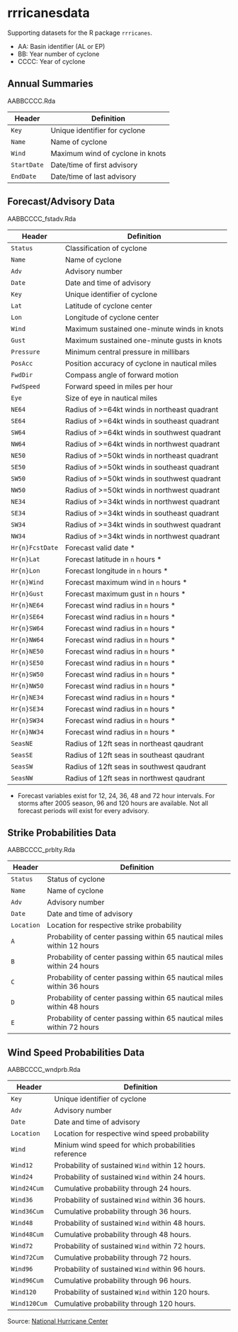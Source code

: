 # rrricanesdata

Supporting datasets for the R package `rrricanes`.

* AA: Basin identifier (AL or EP)
* BB: Year number of cyclone
* CCCC: Year of cyclone

## Annual Summaries

AABBCCCC.Rda

Header | Definition
-------|-----------
`Key` | Unique identifier for cyclone
`Name` | Name of cyclone
`Wind` | Maximum wind of cyclone in knots
`StartDate` | Date/time of first advisory
`EndDate` | Date/time of last advisory

## Forecast/Advisory Data

AABBCCCC_fstadv.Rda

Header | Definition
-------|-----------
`Status` | Classification of cyclone
`Name` | Name of cyclone
`Adv` | Advisory number
`Date` | Date and time of advisory
`Key` | Unique identifier of cyclone
`Lat` | Latitude of cyclone center
`Lon` | Longitude of cyclone center
`Wind` | Maximum sustained one-minute winds in knots
`Gust` | Maximum sustained one-minute gusts in knots
`Pressure` | Minimum central pressure in millibars
`PosAcc` | Position accuracy of cyclone in nautical miles
`FwdDir` | Compass angle of forward motion
`FwdSpeed` | Forward speed in miles per hour
`Eye` | Size of eye in nautical miles
`NE64` | Radius of >=64kt winds in northeast quadrant
`SE64` | Radius of >=64kt winds in southeast quadrant
`SW64` | Radius of >=64kt winds in southwest quadrant
`NW64` | Radius of >=64kt winds in northwest quadrant
`NE50` | Radius of >=50kt winds in northeast quadrant
`SE50` | Radius of >=50kt winds in southeast quadrant
`SW50` | Radius of >=50kt winds in southwest quadrant
`NW50` | Radius of >=50kt winds in northwest quadrant
`NE34` | Radius of >=34kt winds in northwest quadrant
`SE34` | Radius of >=34kt winds in southeast quadrant
`SW34` | Radius of >=34kt winds in southwest quadrant
`NW34` | Radius of >=34kt winds in northwest quadrant
`Hr{n}FcstDate` | Forecast valid date *
`Hr{n}Lat` | Forecast latitude in `n` hours *
`Hr{n}Lon` | Forecast longitude in `n` hours *
`Hr{n}Wind` | Forecast maximum wind in `n` hours *
`Hr{n}Gust` | Forecast maximum gust in `n` hours *
`Hr{n}NE64` | Forecast wind radius in `n` hours *
`Hr{n}SE64` | Forecast wind radius in `n` hours *
`Hr{n}SW64` | Forecast wind radius in `n` hours *
`Hr{n}NW64` | Forecast wind radius in `n` hours *
`Hr{n}NE50` | Forecast wind radius in `n` hours *
`Hr{n}SE50` | Forecast wind radius in `n` hours *
`Hr{n}SW50` | Forecast wind radius in `n` hours *
`Hr{n}NW50` | Forecast wind radius in `n` hours *
`Hr{n}NE34` | Forecast wind radius in `n` hours *
`Hr{n}SE34` | Forecast wind radius in `n` hours *
`Hr{n}SW34` | Forecast wind radius in `n` hours *
`Hr{n}NW34` | Forecast wind radius in `n` hours *
`SeasNE` | Radius of 12ft seas in northeast qaudrant
`SeasSE` | Radius of 12ft seas in southeast qaudrant
`SeasSW` | Radius of 12ft seas in southwest qaudrant
`SeasNW` | Radius of 12ft seas in northwest qaudrant

* Forecast variables exist for 12, 24, 36, 48 and 72 hour intervals. For storms after 2005 season, 96 and 120 hours are available. Not all forecast periods will exist for every advisory.

## Strike Probabilities Data

AABBCCCC_prblty.Rda

Header | Definition
-------|-----------
`Status` | Status of cyclone
`Name` | Name of cyclone
`Adv` | Advisory number
`Date` | Date and time of advisory
`Location` | Location for respective strike probability
`A` | Probability of center passing within 65 nautical miles within 12 hours
`B` | Probability of center passing within 65 nautical miles within 24 hours
`C` | Probability of center passing within 65 nautical miles within 36 hours
`D` | Probability of center passing within 65 nautical miles within 48 hours
`E` | Probability of center passing within 65 nautical miles within 72 hours

## Wind Speed Probabilities Data

AABBCCCC_wndprb.Rda

Header | Definition
-------|-----------
`Key` | Unique identifier of cyclone
`Adv` | Advisory number
`Date` | Date and time of advisory
`Location` | Location for respective wind speed probability
`Wind` | Minium wind speed for which probabilities reference
`Wind12` | Probability of sustained `Wind` within 12 hours.
`Wind24` |  Probability of sustained `Wind` within 24 hours.
`Wind24Cum` | Cumulative probability through 24 hours.
`Wind36` |  Probability of sustained `Wind` within 36 hours.
`Wind36Cum` | Cumulative probability through 36 hours.
`Wind48` |  Probability of sustained `Wind` within 48 hours.
`Wind48Cum` | Cumulative probability through 48 hours.
`Wind72` |  Probability of sustained `Wind` within 72 hours.
`Wind72Cum` | Cumulative probability through 72 hours.
`Wind96` |  Probability of sustained `Wind` within 96 hours.
`Wind96Cum` | Cumulative probability through 96 hours.
`Wind120` |  Probability of sustained `Wind` within 120 hours.
`Wind120Cum` | Cumulative probability through 120 hours.

Source: [National Hurricane Center](http://www.nhc.noaa.gov/)